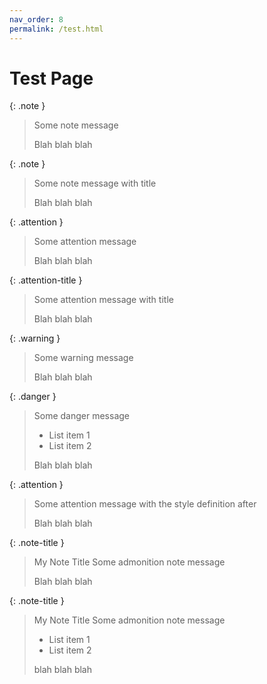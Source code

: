 ```yaml
---
nav_order: 8
permalink: /test.html
---
```


# Test Page

{: .note }
> Some note message
>
> Blah blah blah

{: .note }
> Some note message with title
>
> Blah blah blah

{: .attention }
> Some attention message
>
> Blah blah blah

{: .attention-title }
> Some attention message with title
>
> Blah blah blah

{: .warning }
> Some warning message
>
> Blah blah blah

{: .danger }
> Some danger message
>
> * List item 1
> * List item 2
>
> Blah blah blah

{: .attention }
> Some attention message with the style definition after
>
> Blah blah blah

{: .note-title }
> My Note Title
> Some admonition note message
>
> Blah blah blah

{: .note-title }
> My Note Title 
> Some admonition note message
>
> * List item 1
> * List item 2
>
> blah blah blah
